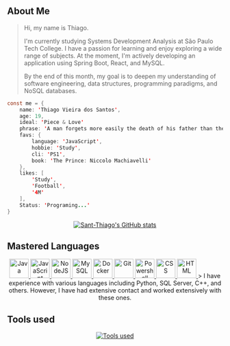 
## About Me

> Hi, my name is Thiago.
> 
> I'm currently studying Systems Development Analysis at São Paulo Tech College. I have a passion for learning and enjoy exploring a wide range of subjects. At the moment, I'm actively developing an application using Spring Boot, React, and MySQL.
>
> By the end of this month, my goal is to deepen my understanding of software engineering, data structures, programming paradigms, and NoSQL databases.

```java script
const me = {
    name: 'Thiago Vieira dos Santos',
    age: 19,
    ideal: 'Piece & Love'
    phrase: 'A man forgets more easily the death of his father than the loss of his estate.'
    favs: {
        language: 'JavaScript',
        hobbie: 'Study',
        cli: 'PS1',
        book: 'The Prince: Niccolo Machiavelli'
    },
    likes: [
        'Study',
        'Football',
        '4M'
    ],
    Status: 'Programing...'
}
```
<p align="center">
    <a href="https://github.com/anuraghazra/github-readme-stats">
        <img src="https://github-readme-stats.vercel.app/api?username=Sant-Thiago&include_all_commits=true&show_icons=true&theme=radical" alt="Sant-Thiago's GitHub stats"/>
    </a>    
</p>



## Mastered Languages 

<p align="center">
    <a href="https://devicon.dev">
        <img src="https://cdn.jsdelivr.net/gh/devicons/devicon@latest/icons/java/java-original.svg" alt="Java" width="45" height="45"/>
        <img src="https://cdn.jsdelivr.net/gh/devicons/devicon@latest/icons/javascript/javascript-original.svg" alt="JavaScript" width="45" height="45"/>
        <img src="https://cdn.jsdelivr.net/gh/devicons/devicon@latest/icons/nodejs/nodejs-original.svg" alt="NodeJS" width="45" height="45"/>
        <img src="https://cdn.jsdelivr.net/gh/devicons/devicon@latest/icons/mysql/mysql-original.svg" alt="MySQL" width="45" height="45"/>
        <img src="https://cdn.jsdelivr.net/gh/devicons/devicon@latest/icons/docker/docker-original.svg" alt="Docker" width="45" height="45"/>
        <img src="https://cdn.jsdelivr.net/gh/devicons/devicon@latest/icons/git/git-original.svg" alt="Git" width="45" height="45"/>
        <img src="https://cdn.jsdelivr.net/gh/devicons/devicon@latest/icons/powershell/powershell-original.svg" alt="Powershell" width="45" height="45"/>
        <img src="https://cdn.jsdelivr.net/gh/devicons/devicon@latest/icons/css3/css3-original.svg" alt="CSS" width="45" height="45"/>
        <img src="https://cdn.jsdelivr.net/gh/devicons/devicon@latest/icons/html5/html5-original.svg" alt="HTML" width="45" height="45"/>
    </a>
> I have experience with various languages including Python, SQL Server, C++, and others. However, I have had extensive contact and worked extensively with these ones.
</p>



## Tools used

<p align="center">
  <a href="https://skillicons.dev/icons?i=eclipse,idea,ps,vscode">
    <img src="https://skillicons.dev/icons?i=eclipse,idea,ps,vscode" alt="Tools used">
  </a>
</p>
